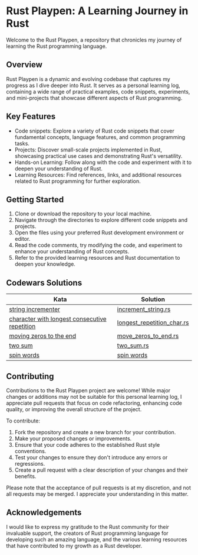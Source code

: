 # Rust Playpen: A Learning Journey in Rust

Welcome to the Rust Playpen, a repository that chronicles my journey of learning the Rust programming language.

## Overview

Rust Playpen is a dynamic and evolving codebase that captures my progress as I dive deeper into Rust. It serves as a personal learning log, containing a wide range of practical examples, code snippets, experiments, and mini-projects that showcase different aspects of Rust programming.

## Key Features

- Code snippets: Explore a variety of Rust code snippets that cover fundamental concepts, language features, and common programming tasks.
- Projects: Discover small-scale projects implemented in Rust, showcasing practical use cases and demonstrating Rust's versatility.
- Hands-on Learning: Follow along with the code and experiment with it to deepen your understanding of Rust.
- Learning Resources: Find references, links, and additional resources related to Rust programming for further exploration.

## Getting Started

1. Clone or download the repository to your local machine.
2. Navigate through the directories to explore different code snippets and projects.
3. Open the files using your preferred Rust development environment or editor.
4. Read the code comments, try modifying the code, and experiment to enhance your understanding of Rust concepts.
5. Refer to the provided learning resources and Rust documentation to deepen your knowledge.

## Codewars Solutions

| Kata                                              | Solution                        |
| ------------------------------------------------- | ------------------------------ |
| [string incrementer](https://www.codewars.com/kata/54a91a4883a7de5d7800009c/train/rust) | [increment_string.rs](https://github.com/DrShahinstein/rust-playpen/blob/main/src/codewars/increment_string.rs) |
| [character with longest consecutive repetition](https://www.codewars.com/kata/586d6cefbcc21eed7a001155/train/rust) | [longest_repetition_char.rs](https://github.com/DrShahinstein/rust-playpen/blob/main/src/codewars/longest_repetition_char.rs) |
| [moving zeros to the end](https://www.codewars.com/kata/52597aa56021e91c93000cb0/train/rust) | [move_zeros_to_end.rs](https://github.com/DrShahinstein/rust-playpen/blob/main/src/codewars/move_zeros_to_end.rs)      |
| [two sum](https://www.codewars.com/kata/52c31f8e6605bcc646000082/train/rust) | [two_sum.rs](https://github.com/DrShahinstein/rust-playpen/blob/main/src/codewars/two_sum.rs) |
| [spin words](https://www.codewars.com/kata/5264d2b162488dc400000001/train/rust) |[spin words](https://github.com/DrShahinstein/rust-playpen/blob/main/src/codewars/spin_words.rs)|

## Contributing

Contributions to the Rust Playpen project are welcome! While major changes or additions may not be suitable for this personal learning log, I appreciate pull requests that focus on code refactoring, enhancing code quality, or improving the overall structure of the project.

To contribute:

1. Fork the repository and create a new branch for your contribution.
2. Make your proposed changes or improvements.
3. Ensure that your code adheres to the established Rust style conventions.
4. Test your changes to ensure they don't introduce any errors or regressions.
5. Create a pull request with a clear description of your changes and their benefits.

Please note that the acceptance of pull requests is at my discretion, and not all requests may be merged. I appreciate your understanding in this matter.

## Acknowledgements

I would like to express my gratitude to the Rust community for their invaluable support, the creators of Rust programming language for developing such an amazing language, and the various learning resources that have contributed to my growth as a Rust developer.


